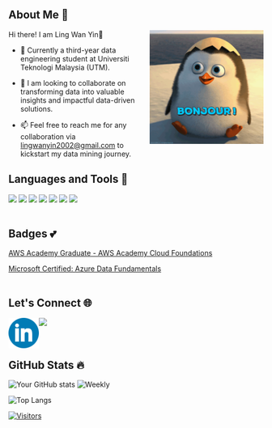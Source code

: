 ## About Me 🌱
Hi there! I am Ling Wan Yin👋
<img align= "right" src="hello.gif" length="200" width="225">

- 👀 Currently a third-year data engineering student at Universiti Teknologi Malaysia (UTM).
  <br>
  
- 🙌 I am looking to collaborate on transforming data into valuable insights and impactful data-driven solutions.
  <br>
- 📫 Feel free to reach me for any collaboration via lingwanyin2002@gmail.com to kickstart my data mining journey.


## Languages and Tools 🚀

<div>
  
<img src= "https://upload.wikimedia.org/wikipedia/commons/thumb/1/18/ISO_C%2B%2B_Logo.svg/1200px-ISO_C%2B%2B_Logo.svg.png" height = 50>
  
<img src= "https://upload.wikimedia.org/wikipedia/en/thumb/3/30/Java_programming_language_logo.svg/182px-Java_programming_language_logo.svg.png" height = 70>
<img src= "https://upload.wikimedia.org/wikipedia/commons/thumb/2/27/PHP-logo.svg/182px-PHP-logo.svg.png" height = 40>

<img src= "https://upload.wikimedia.org/wikipedia/commons/thumb/6/61/HTML5_logo_and_wordmark.svg/180px-HTML5_logo_and_wordmark.svg.png" height = 60> 

<img src= "https://upload.wikimedia.org/wikipedia/commons/thumb/1/1b/R_logo.svg/182px-R_logo.svg.png" height = 50>  

<img src= "https://upload.wikimedia.org/wikipedia/id/thumb/a/a9/MySQL.png/300px-MySQL.png" height = 50> 

<img src= "https://upload.wikimedia.org/wikipedia/commons/thumb/3/33/Figma-logo.svg/600px-Figma-logo.svg.png" height = 50>  
<br><br>

## Badges 💕
[AWS Academy Graduate - AWS Academy Cloud Foundations](https://www.credly.com/badges/9d782e99-2e4f-492e-89a2-0c566a69e21a/public_url)

[Microsoft Certified: Azure Data Fundamentals](https://www.credly.com/badges/d0a4fcd7-b546-4cf7-a1fa-ea3693a7382d/public_url)
<br><br>

## Let's Connect 🌐
<a href="https://www.linkedin.com/in/lingwanyin/" target="_blank">
  <img align="left" src="https://raw.githubusercontent.com/WanYin0704/WanYin0704/7b5a68f236485a4170a914a0ece5565d8830c14c/linkedin.png" height="60" />
</a>
<a href="https://www.instagram.com/wanyin02/" target="_blank">
  <img align="left" src="https://upload.wikimedia.org/wikipedia/commons/9/95/Instagram_logo_2022.svg" height="60" />
</a>
</div>

<br>
<br>
<br>

## GitHub Stats 🔥
  
![Your GitHub stats](https://github-readme-stats.vercel.app/api?username=WanYin0704&show_icons=true&theme=white )
![Weekly](https://streak-stats.demolab.com?user=WanYin0704&theme=transparent&mode=weekly)

![Top Langs](https://github-readme-stats.vercel.app/api/top-langs/?username=WanYin0704&langs_count=8)

[![Visitors](https://api.visitorbadge.io/api/visitors?path=WanYin0704&label=VISITORS%20TODAY&labelColor=%2345b6fe&countColor=%236ac5fe)](https://visitorbadge.io/status?path=WanYin0704)

<!---
WanYin0704/WanYin0704 is a ✨ special ✨ repository because its `README.md` (this file) appears on your GitHub profile.
You can click the Preview link to take a look at your changes.
--->
